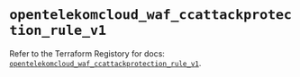 # `opentelekomcloud_waf_ccattackprotection_rule_v1`

Refer to the Terraform Registory for docs: [`opentelekomcloud_waf_ccattackprotection_rule_v1`](https://registry.terraform.io/providers/opentelekomcloud/opentelekomcloud/1.35.15/docs/resources/waf_ccattackprotection_rule_v1).
